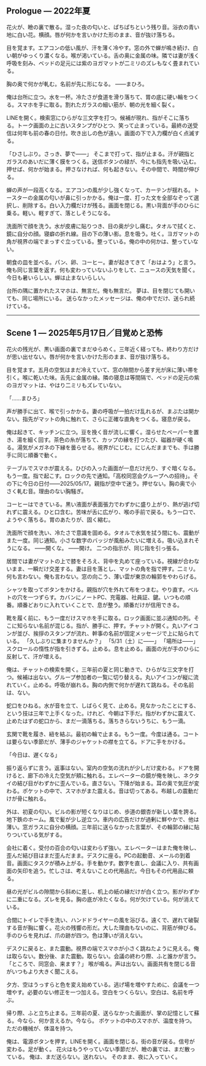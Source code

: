 ## Prologue ― 2022年夏

花火が、瞼の裏で散る。湿った夜の匂いと、ぱちぱちという残り音。浴衣の青い地に白い花。横顔。唇が何かを言いかけた形のまま、音が抜け落ちる。

目を覚ます。エアコンの低い風が、汗を薄く冷やす。窓の外で蝉が鳴き続け、白い朝がゆっくり濃くなる。喉が渇いている。舌の奥に金属の味。隣では妻が浅く呼吸を刻み、ベッドの足元には紫のヨガマットが二ミリのズレもなく畳まれている。

胸の奥で何かが軋む。名前が先に形になる。
――まひろ。

俺は台所に立つ。水を一杯。冷たさが食道を滑り落ちて、胃の底に硬い輪をつくる。スマホを手に取る。割れたガラスの細い筋が、朝の光を細く裂く。

LINEを開く。検索窓にひらがな三文字を打つ。候補が現れ、指がそこに落ちる。トーク画面の上に古いスタンプがひとつ、笑って止まっている。最終の送受信は何年も前の春の日付。吹き出しの色が遠い。画面の下で入力欄が白く点滅する。

「ひさしぶり。さっき、夢で——」
そこまで打って、指が止まる。汗が親指とガラスのあいだに薄く膜をつくる。送信ボタンの緑が、今にも指先を吸い込む。押せば、何かが始まる。押さなければ、何も起きない。その中間で、時間が伸びる。

蝉の声が一段高くなる。エアコンの風が少し強くなって、カーテンが揺れる。トースターの金属の匂いが鼻に引っかかる。俺は一度、打った文を全部なぞって選択し、削除する。白い入力欄だけが残る。画面を閉じる。黒い背面が手のひらに乗る。軽い。軽すぎて、落としそうになる。

洗面所で顔を洗う。水が皮膚に貼りつき、目の奥が少し痛む。タオルで拭くと、鏡に自分の顔。寝癖の折れ線。目の下の薄い影。息を吸う。吐く。ヨガマットの角が視界の端でまっすぐ立っている。整っている。俺の中の何かは、整っていない。

朝食の皿を並べる。パン、卵、コーヒー。妻が起きてきて「おはよう」と言う。俺も同じ言葉を返す。何も変わっていないふりをして、ニュースの天気を聞く。今日も暑いらしい。蝉は止まないらしい。

台所の隅に置かれたスマホは、無言だ。俺も無言だ。
夢は、目を閉じても開いても、同じ場所にいる。
送らなかったメッセージは、俺の中でだけ、送られ続けている。

---

## Scene 1 ― 2025年5月17日／目覚めと恐怖

花火の残光が、黒い画面の裏でまだゆらめく。三年近く経っても、終わり方だけが思い出せない。唇が何かを言いかけた形のまま、音が抜け落ちる。

目を覚ます。五月の空気はまだ冷えていて、窓の隙間から差す光が床に薄い帯を引く。喉に乾いた味。舌先に金属の縁。隣の寝息は等間隔で、ベッドの足元の紫のヨガマットは、やはり二ミリもズレていない。

「……まひろ」

声が勝手に出て、喉で引っかかる。妻の呼吸が一拍だけ乱れるが、まぶたは開かない。指先がマットの角に触れて、さらに正確な直角をつくる。寝息が戻る。

俺は起きて、キッチンに立つ。豆を挽く音が流しに響く。湿らせたペーパーを置き、湯を細く回す。茶色の糸が落ちて、カップの縁を打つたび、磁器が硬く鳴る。湯気がメガネの下縁を曇らせる。視界がにじむ。にじんだままでも、手は勝手に同じ順番で動く。

テーブルでスマホが震える。ひびの入った画面が一息だけ光り、すぐ暗くなる。もう一度。指で起こす。ロックの先で通知。「高校同窓会グループへの招待」。その下に今日の日付――2025/05/17。親指が空中で迷う。押せない。胸の奥で小さく軋む音。理由のない胸騒ぎ。

コーヒーはできている。黒い液面が表面張力でわずかに盛り上がり、熱が逃げ切れずに震える。ひと口含む。苦味が舌に広がり、喉の手前で戻る。もう一口で、ようやく落ちる。胃のあたりが、固く縮む。

洗面所で顔を洗い、冷たさで意識を固める。タオルで水気を拭う間にも、震動がまた一度。同じ通知。小さな数字のバッジが風船みたいに増える。吸い込まれそうになる。
――開くな。
――開け。
二つの指示が、同じ指を引っ張る。

居間では妻がマットの上で膝をそろえ、背中を丸めて座っている。視線が合わないまま、一瞬だけ交差する。妻は目を落とし、マットの角を指で押す。二ミリ。何も言わない。俺も言わない。窓の向こう、薄い雲が東京の輪郭をやわらげる。

シャツを取ってボタンをかける。親指が穴を外れて布をつまむ。やり直す。ベルトの穴を一つずらす。カバンにノートPC、充電器、社員証、鍵。いつもの順番。順番どおりに入れていくことで、息が整う。順番だけが信用できる。

靴を履く前に、もう一度だけスマホを手に取る。ロック画面に並ぶ通知の列。そこに知らない名前が混じる。指が、勝手に、押す。チャットが開く。丸いアイコンが並び、挨拶のスタンプが流れ、幹事の名前が固定メッセージで上に貼られている。
「久しぶりに集まりませんか？」
「5/31（土）に——」
「場所は――」
スクロールの惰性が指を引きずる。止める。息を止める。画面の光が手のひらに反射して、汗が増える。

俺は、チャットの検索を開く。三年前の夏と同じ動きで、ひらがな三文字を打つ。候補は出ない。グループ参加者の一覧に切り替える。丸いアイコンが縦に流れていく。止める。呼吸が崩れる。胸の内側で何かが遅れて跳ねる。その名前は、ない。

蛇口をひねる。水が音を立て、しばらく見て、止める。見なかったことにする、という技は三年で上手くなった。けれど、今朝は下手だ。指がわずかに震えて、止めたはずの蛇口から、まだ一滴落ちる。落ちきらないうちに、もう一滴。

玄関で靴を履き、紐を結ぶ。最初の輪で止まる。もう一度。今度は通る。コートは要らない季節だが、薄手のジャケットの襟を立てる。ドアに手をかける。

「今日は、遅くなる」

振り返らずに言う。返事はない。室内の空気の流れが少しだけ変わる。ドアを開けると、廊下の冷えた空気が頬に触れる。エレベーターの鏡が俺を映し、ネクタイの結び目がわずかに歪んでいる。直さない。下降が始まる。耳の奥で気圧が変わる。ポケットの中で、スマホがまた震える。音は切ってある。布越しの震動だけが骨に触れる。

外は、初夏の匂い。ビルの影が短くなりはじめ、歩道の銀杏が新しい葉を誇る。地下鉄のホーム。風で髪が少し逆立つ。車内の広告だけが過剰に鮮やかで、他は薄い。窓ガラスに自分の横顔。三年前に送らなかった言葉が、その輪郭の縁に貼りついている気がする。

会社に着く。受付の百合の匂いは変わらず強い。エレベーターはまた俺を映し、歪んだ結び目はまだ歪んだまま。デスクに座る。PCの起動音、メールの到着音。画面にタスクが積み上がる。手を動かす。数字を直し、会議に入り、共有画面の矢印を追う。忙しさは、考えないことの代用品だ。今日もその代用品に頼る。

昼の光がビルの隙間から斜めに差し、机上の紙の縁だけが白く立つ。影がわずかに二重になる。ズレを見る。胸の底が冷たくなる。何が欠けている。何が消えている。

合間にトイレで手を洗い、ハンドドライヤーの風を浴びる。遠くで、遅れて破裂する音が胸に響く。花火の残響の形だ。大した理由もないのに、背筋が伸びる。手のひらを見れば、爪の跡が四つ。色は薄いが消えない。

デスクに戻ると、また震動。視界の端でスマホが小さく跳ねたように見える。俺は取らない。数分後、また震動。取らない。会議の終わり際、ふと誰かが言う。「ところで、同窓会、来ます？」
喉が鳴る。声は出ない。画面共有を閉じる音がいつもより大きく聞こえる。

夕方、空はうっすらと色を変え始めている。逃げ場を増やすために、会議を一つ増やす。必要のない修正を一つ加える。空白をつくらない。空白は、名前を呼ぶ。

帰り際、ふと立ち止まる。三年前の夏、送らなかった画面が、掌の記憶として蘇る。今なら、何か言えるか。今なら。
ポケットの中のスマホが、温度を持つ。ただの機械が、体温を持つ。

俺は、電源ボタンを押す。LINEを開く。画面を閉じる。街の音が戻る。信号が変わる。足が動く。
花火はもうやっていない季節だが、瞼の裏では、まだ散っている。
俺は、まだ送らない。送れない。
そのまま、夜に入っていく。